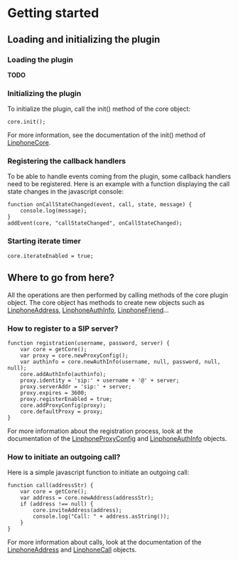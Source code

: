 # Getting started

## Loading and initializing the plugin

### Loading the plugin

**TODO**

### Initializing the plugin

To initialize the plugin, call the init() method of the core object:

	core.init();

For more information, see the documentation of the init() method of [LinphoneCore](external-LinphoneCore.html).

### Registering the callback handlers

To be able to handle events coming from the plugin, some callback handlers need to be registered.
Here is an example with a function displaying the call state changes in the javascript console:

	function onCallStateChanged(event, call, state, message) {
		console.log(message);
	}
	addEvent(core, "callStateChanged", onCallStateChanged);

### Starting iterate timer

	core.iterateEnabled = true;

## Where to go from here?

All the operations are then performed by calling methods of the core plugin object.
The core object has methods to create new objects such as [LinphoneAddress](external-LinphoneAddress.html), [LinphoneAuthInfo](external-LinphoneAuthInfo.html), [LinphoneFriend](external-LinphoneFriend.html)...

### How to register to a SIP server?

	function registration(username, password, server) {
		var core = getCore();
		var proxy = core.newProxyConfig();
		var authinfo = core.newAuthInfo(username, null, password, null, null);
		core.addAuthInfo(authinfo);
		proxy.identity = 'sip:' + username + '@' + server;
		proxy.serverAddr = 'sip:' + server;
		proxy.expires = 3600;
		proxy.registerEnabled = true;
		core.addProxyConfig(proxy);
		core.defaultProxy = proxy;
	}

For more information about the registration process, look at the documentation of the [LinphoneProxyConfig](external-LinphoneProxyConfig.html) and [LinphoneAuthInfo](external-LinphoneAuthInfo.html) objects.

### How to initiate an outgoing call?

Here is a simple javascript function to initiate an outgoing call:

	function call(addressStr) {
		var core = getCore();
		var address = core.newAddress(addressStr);
		if (address !== null) {
			core.inviteAddress(address);
			console.log("Call: " + address.asString());
		}
	}

For more information about calls, look at the documentation of the [LinphoneAddress](external-LinphoneAddress.html) and [LinphoneCall](external-LinphoneCall.html) objects.
